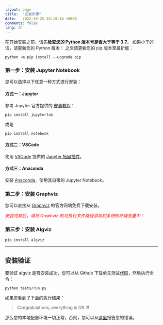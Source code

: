 ```yaml
---
layout: page
title:  "安装步骤"
date:   2022-10-25 20:19:16 +0800
comments: false
lang: zh
---
```


在开始安装之前，请先**检查您的 Python 版本号是否大于等于 3.7**。
如果小于的话，请更新您的 Python 版本！
之后请更新您的 pip 版本至最新版：

```shell
python -m pip install --upgrade pip
```

### 第一步：安装 Jupyter Notebook

您可以选择以下任意一种方式进行安装：

#### 方式一：Jupyter

参考 Jupyter 官方提供的 [安装教程](https://jupyter.org/install)：

```shell
pip install jupyterlab
```
或是
```shell
pip install notebook
```

#### 方式二：VSCode

使用 [VSCode](https://code.visualstudio.com/) 提供的 [Jupyter 拓展插件](https://marketplace.visualstudio.com/items?itemName=ms-toolsai.jupyter)。

#### 方式三：Anaconda

安装 [Anaconda](https://docs.anaconda.com/anaconda/install/index.html)，使用其自带的 Jupyter Notebook。

### 第二步：安装 Graphviz

您可以直接从 [Graphviz](https://graphviz.org/download/) 的官方网站免费下载安装。

*<font color="#FF0000">安装完成后，请将 Graphviz 的可执行文件路径添加到系统的环境变量中！</font>*

### 第三步：安装 Algviz

```shell
pip install algviz
```

------

## 安装验证

要验证 algviz 是否安装成功，您可以从 Github 下载单元测试[代码](https://github.com/zjl9959/algviz/tree/main/tests)，然后执行命令：

```shell
python tests/run.py
```

如果您看到了下面的执行结果：

> Congratulations, everything is OK !!!

那么您的本地配置环境一切正常，否则，您可以从[这里](https://github.com/zjl9959/algviz/issues)报告您的错误。
